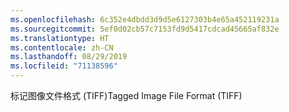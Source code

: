 ```yaml
---
ms.openlocfilehash: 6c352e4dbdd3d9d5e6127303b4e65a452119231a
ms.sourcegitcommit: 5ef0d02cb57c7153fd9d5417cdcad45665af832e
ms.translationtype: HT
ms.contentlocale: zh-CN
ms.lasthandoff: 08/29/2019
ms.locfileid: "71138596"
---
```

<span data-ttu-id="e7944-101">标记图像文件格式 (TIFF)</span><span class="sxs-lookup"><span data-stu-id="e7944-101">Tagged Image File Format (TIFF)</span></span>